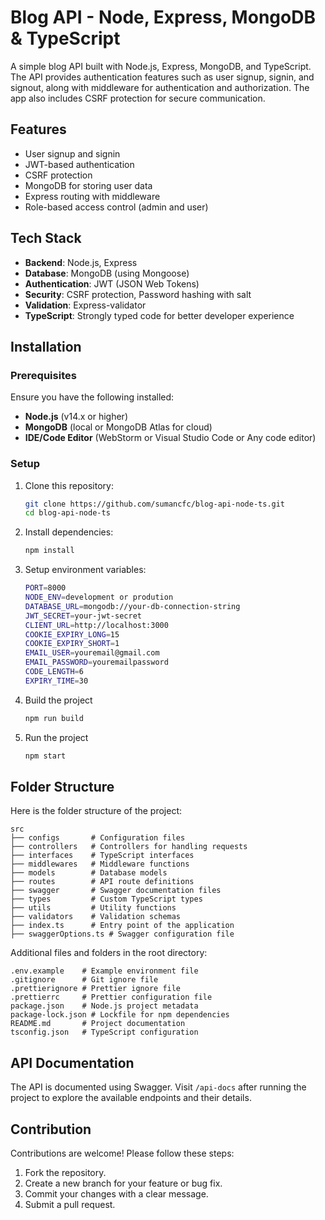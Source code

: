 # Blog API - Node, Express, MongoDB & TypeScript

A simple blog API built with Node.js, Express, MongoDB, and TypeScript. The API provides authentication features such as user signup, signin, and signout, along with middleware for authentication and authorization. The app also includes CSRF protection for secure communication.

## Features

- User signup and signin
- JWT-based authentication
- CSRF protection
- MongoDB for storing user data
- Express routing with middleware
- Role-based access control (admin and user)

## Tech Stack

- **Backend**: Node.js, Express
- **Database**: MongoDB (using Mongoose)
- **Authentication**: JWT (JSON Web Tokens)
- **Security**: CSRF protection, Password hashing with salt
- **Validation**: Express-validator
- **TypeScript**: Strongly typed code for better developer experience

## Installation

### Prerequisites

Ensure you have the following installed:

- **Node.js** (v14.x or higher)
- **MongoDB** (local or MongoDB Atlas for cloud)
- **IDE/Code Editor** (WebStorm or Visual Studio Code or Any code editor)

### Setup

1. Clone this repository:

    ```bash
    git clone https://github.com/sumancfc/blog-api-node-ts.git
    cd blog-api-node-ts
    ```

2. Install dependencies:

    ```bash
    npm install
    ```

3. Setup environment variables:

    ```bash
    PORT=8000
    NODE_ENV=development or prodution
    DATABASE_URL=mongodb://your-db-connection-string
    JWT_SECRET=your-jwt-secret
    CLIENT_URL=http://localhost:3000
    COOKIE_EXPIRY_LONG=15
    COOKIE_EXPIRY_SHORT=1
    EMAIL_USER=youremail@gmail.com
    EMAIL_PASSWORD=youremailpassword
    CODE_LENGTH=6
    EXPIRY_TIME=30
    ```

4. Build the project

    ```bash
    npm run build
    ```

5. Run the project

    ```bash
    npm start
    ```

## Folder Structure

Here is the folder structure of the project:

```
src
├── configs       # Configuration files
├── controllers   # Controllers for handling requests
├── interfaces    # TypeScript interfaces
├── middlewares   # Middleware functions
├── models        # Database models
├── routes        # API route definitions
├── swagger       # Swagger documentation files
├── types         # Custom TypeScript types
├── utils         # Utility functions
├── validators    # Validation schemas
├── index.ts      # Entry point of the application
├── swaggerOptions.ts # Swagger configuration file
```

Additional files and folders in the root directory:

```
.env.example    # Example environment file
.gitignore      # Git ignore file
.prettierignore # Prettier ignore file
.prettierrc     # Prettier configuration file
package.json    # Node.js project metadata
package-lock.json # Lockfile for npm dependencies
README.md       # Project documentation
tsconfig.json   # TypeScript configuration
```

## API Documentation

The API is documented using Swagger. Visit `/api-docs` after running the project to explore the available endpoints and their details.

## Contribution

Contributions are welcome! Please follow these steps:

1. Fork the repository.
2. Create a new branch for your feature or bug fix.
3. Commit your changes with a clear message.
4. Submit a pull request.